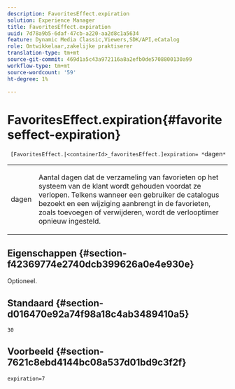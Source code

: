 ```yaml
---
description: FavoritesEffect.expiration
solution: Experience Manager
title: FavoritesEffect.expiration
uuid: 7d78a9b5-6daf-47cb-a220-aa2d8c1a5634
feature: Dynamic Media Classic,Viewers,SDK/API,eCatalog
role: Ontwikkelaar,zakelijke praktiserer
translation-type: tm+mt
source-git-commit: 469d1a5c43a972116a8a2efb0de5708800130a99
workflow-type: tm+mt
source-wordcount: '59'
ht-degree: 1%

---
```



# FavoritesEffect.expiration{#favoriteseffect-expiration}

` [FavoritesEffect.|<containerId>_favoritesEffect.]expiration= *`dagen`*`

<table id="table_2B109D2F91E64B5382B31921C3780FA5"> 
 <tbody> 
  <tr> 
   <td colname="col1"> <p><span class="codeph"><span class="varname"> dagen</span></span> </p> </td> 
   <td colname="col2"> <p> Aantal dagen dat de verzameling van favorieten op het systeem van de klant wordt gehouden voordat ze verlopen. Telkens wanneer een gebruiker de catalogus bezoekt en een wijziging aanbrengt in de favorieten, zoals toevoegen of verwijderen, wordt de verlooptimer opnieuw ingesteld. </p> </td> 
  </tr> 
 </tbody> 
</table>

## Eigenschappen {#section-f42369774e2740dcb399626a0e4e930e}

Optioneel.

## Standaard {#section-d016470e92a74f98a18c4ab3489410a5}

`30`

## Voorbeeld {#section-7621c8ebd4144bc08a537d01bd9c3f2f}

`expiration=7`
